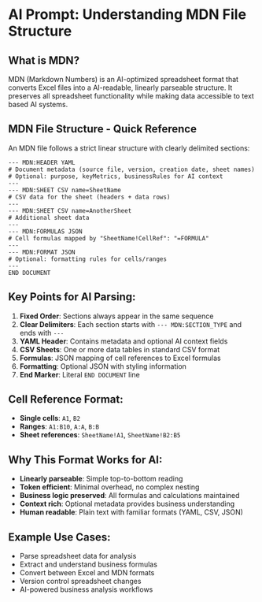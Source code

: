 # AI Prompt: Understanding MDN File Structure

## What is MDN?

MDN (Markdown Numbers) is an AI-optimized spreadsheet format that converts Excel files into a AI-readable, linearly parseable structure. It preserves all spreadsheet functionality while making data accessible to text based AI systems.

## MDN File Structure - Quick Reference

An MDN file follows a strict linear structure with clearly delimited sections:

```
--- MDN:HEADER YAML
# Document metadata (source file, version, creation date, sheet names)
# Optional: purpose, keyMetrics, businessRules for AI context
---
--- MDN:SHEET CSV name=SheetName
# CSV data for the sheet (headers + data rows)
---
--- MDN:SHEET CSV name=AnotherSheet
# Additional sheet data
---
--- MDN:FORMULAS JSON
# Cell formulas mapped by "SheetName!CellRef": "=FORMULA"
---
--- MDN:FORMAT JSON
# Optional: formatting rules for cells/ranges
---
END DOCUMENT
```

## Key Points for AI Parsing:

1. **Fixed Order**: Sections always appear in the same sequence
2. **Clear Delimiters**: Each section starts with `--- MDN:SECTION_TYPE` and ends with `---`
3. **YAML Header**: Contains metadata and optional AI context fields
4. **CSV Sheets**: One or more data tables in standard CSV format
5. **Formulas**: JSON mapping of cell references to Excel formulas
6. **Formatting**: Optional JSON with styling information
7. **End Marker**: Literal `END DOCUMENT` line

## Cell Reference Format:
- **Single cells**: `A1`, `B2`
- **Ranges**: `A1:B10`, `A:A`, `B:B`
- **Sheet references**: `SheetName!A1`, `SheetName!B2:B5`

## Why This Format Works for AI:
- **Linearly parseable**: Simple top-to-bottom reading
- **Token efficient**: Minimal overhead, no complex nesting
- **Business logic preserved**: All formulas and calculations maintained
- **Context rich**: Optional metadata provides business understanding
- **Human readable**: Plain text with familiar formats (YAML, CSV, JSON)

## Example Use Cases:
- Parse spreadsheet data for analysis
- Extract and understand business formulas
- Convert between Excel and MDN formats
- Version control spreadsheet changes
- AI-powered business analysis workflows
